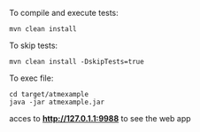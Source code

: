 To compile and execute tests:

    mvn clean install
    
To skip tests:

    mvn clean install -DskipTests=true
    
To exec file:

    cd target/atmexample
    java -jar atmexample.jar
    
acces to __http://127.0.1.1:9988__ to see the web app
